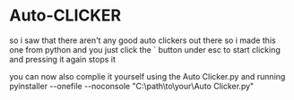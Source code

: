 # Auto-CLICKER
so i saw that there aren't any good auto clickers out there so i made this one from python and you just click the ` button under esc to start clicking and pressing it again stops it


you can now also complie it yourself using the Auto Clicker.py and running pyinstaller --onefile --noconsole "C:\path\to\your\Auto Clicker.py"
